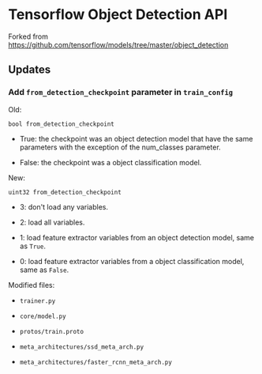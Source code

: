 # Tensorflow Object Detection API

Forked from https://github.com/tensorflow/models/tree/master/object_detection


## Updates

### Add `from_detection_checkpoint` parameter in `train_config`

Old:

`bool from_detection_checkpoint`

- True: the checkpoint was an object detection model that have the same parameters with the exception of the num_classes parameter.

- False: the checkpoint was a object classification model.

New:

`uint32 from_detection_checkpoint`

- 3: don't load any variables.

- 2: load all variables.

- 1: load feature extractor variables from an object detection model, same as `True`.

- 0: load feature extractor variables from a object classification model, same as `False`.

Modified files:

- `trainer.py`

- `core/model.py`

- `protos/train.proto`

- `meta_architectures/ssd_meta_arch.py`

- `meta_architectures/faster_rcnn_meta_arch.py`

